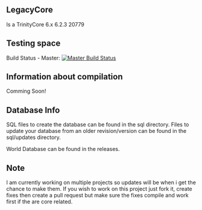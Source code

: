 ## LegacyCore
Is a TrinityCore 6.x 6.2.3 20779

## Testing space

Build Status - Master:
[![Master Build Status](https://travis-ci.org/alex1kiss/LegacyCore_6.x.x.svg)](https://travis-ci.org/alex1kiss/LegacyCore_6.x.x)

## Information about compilation

Comming Soon!


## Database Info
SQL files to create the database can be found in the sql directory. Files
to update your database from an older revision/version can be found in the
sql/updates directory.

World Database can be found in the releases.


## Note
I am currently working on multiple projects so updates will be when i get the chance to make them. If you wish to work on this project just fork it, create fixes then create a pull request but make sure the fixes compile and work first if the are core related. 
